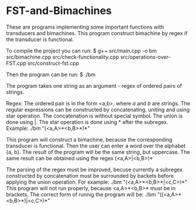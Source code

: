 # FST-and-Bimachines

These are programs implementing some important functions with
transducers and bimachines.
This program construct bimachine by regex if the transducer is functional.

To compile the project you can run:
$  g++ src/main.cpp -o bm src/bimachine.cpp src/check-functionality.cpp src/operations-over-FST.cpp src/construct-fst.cpp

Then the program can be run:
$ ./bm <regex>

The program takes one string as an argument - regex of ordered pairs of strings.

Regex:
The ordered pair is in the form <a,b>, where *a* and *b* are strings.
The regular expressions can be constructed by concatenating, uniting and using
star operation.
The concatenation is without special symbol.
The union is done using |.
The star operation is done using * after the subregex.
Example:
./bm "(<a,A>\*<b,B>\*)\*"

This program will construct a bimachine, because the corresponding transducer is
functional. Then the user can enter a word over the alphabet {a, b}.
The result of the program will be the same string, but uppercase. 
The same result can be obtained using the regex (<a,A>|<b,B>)\*

The parsing of the regex must be improved, becuse currently a subregex constructed 
by concatenation must be surrounded by backets before applying the union operation.
For example:
./bm "(<a,A>\*<b,B>\*|<c,C>)\*"
This program will not run properly, because <a,A>\*<b,B>\* must be in brackets.
The correct form of runnig the program will be:
./bm "((<a,A>\*<b,B>\*)|<c,C>)\*"
